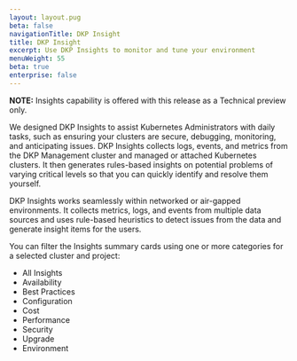 ```yaml
---
layout: layout.pug
beta: false
navigationTitle: DKP Insight
title: DKP Insight
excerpt: Use DKP Insights to monitor and tune your environment
menuWeight: 55
beta: true
enterprise: false
---
```


<p class="message--note"><strong>NOTE:</strong> Insights capability is offered with this release as a Technical preview only. </p>

We designed DKP Insights to assist Kubernetes Administrators with daily tasks, such as ensuring your clusters are secure, debugging, monitoring, and anticipating issues. DKP Insights collects logs, events, and metrics from the DKP Management cluster and managed or attached Kubernetes clusters. It then generates rules-based insights on potential problems of varying critical levels so that you can quickly identify and resolve them yourself.

DKP Insights works seamlessly within networked or air-gapped environments. It collects metrics, logs, and events from multiple data sources and uses rule-based heuristics to detect issues from the data and generate insight items for the users.

You can filter the Insights summary cards using one or more categories for a selected cluster and project:

- All Insights
- Availability
- Best Practices
- Configuration
- Cost
- Performance
- Security
- Upgrade
- Environment
